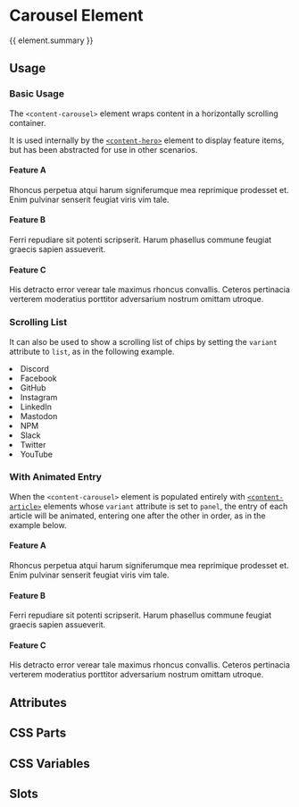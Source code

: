 <script setup>
import {inject} from "vue";
const element = inject("manifest").for("content", "carousel");
</script>

<style scoped>
.demo {
  article, [variant=panel] {
    border: 1px solid var(--vp-c-border);
    border-radius: 16px;
    padding: 0 16px;
    margin-bottom: 16px;
  }
  
  &.list {
    & :deep(.content) {
      margin: 0;
    }
    
    content-carousel {
      --list-borderColor: var(--vp-c-border);
    }
    
    li {
      mask: unset;
      background-color: unset;
      width: auto;
      font-style: normal;
      font-size: 0.8em;
      
      &:before {
        display: block;
        content: "";
        width: 1em;
        height: 1em;
        mask: var(--icon) no-repeat;
        mask-size: 100% 100%;
        background-color: currentColor;
        color: inherit;
      }
    }
  }
}
</style>

# Carousel Element

{{ element.summary }}

## Usage

### Basic Usage

The `<content-carousel>` element wraps content in a horizontally scrolling container.

It is used internally by the [`<content-hero>`](./hero) element to display feature items,
but has been abstracted for use in other scenarios.

<demo>
  <content-carousel>
    <article>
      <h4>Feature A</h4>
      <p>
        Rhoncus perpetua atqui harum signiferumque mea reprimique prodesset et.
        Enim pulvinar senserit feugiat viris vim tale.
      </p>
    </article>
    <article>
      <h4>Feature B</h4>
      <p>
        Ferri repudiare sit potenti scripserit.
        Harum phasellus commune feugiat graecis sapien assueverit.
      </p>
    </article>
    <article>
      <h4>Feature C</h4>
      <p>
        His detracto error verear tale maximus rhoncus convallis.
        Ceteros pertinacia verterem moderatius porttitor adversarium nostrum omittam utroque.
      </p>
    </article>
  </content-carousel>
</demo>

### Scrolling List

It can also be used to show a scrolling list of chips by setting the `variant` attribute to `list`, as in the following example.

<demo class="list">
  <content-carousel variant="list">
    <li class="vpi-social-discord">Discord</li>
    <li class="vpi-social-facebook">Facebook</li>
    <li class="vpi-social-github">GitHub</li>
    <li class="vpi-social-instagram">Instagram</li>
    <li class="vpi-social-linkedin">LinkedIn</li>
    <li class="vpi-social-mastodon">Mastodon</li>
    <li class="vpi-social-npm">NPM</li>
    <li class="vpi-social-slack">Slack</li>
    <li class="vpi-social-twitter">Twitter</li>
    <li class="vpi-social-youtube">YouTube</li>
  </content-carousel>
</demo>

### With Animated Entry

When the `<content-carousel>` element is populated entirely with [`<content-article>`](./article#panel-variant) elements whose `variant` attribute is set to `panel`,
the entry of each article will be animated, entering one after the other in order, as in the example below.

<demo>
  <content-carousel>
    <content-article variant="panel">
      <h4>Feature A</h4>
      <p>
        Rhoncus perpetua atqui harum signiferumque mea reprimique prodesset et.
        Enim pulvinar senserit feugiat viris vim tale.
      </p>
    </content-article>
    <content-article variant="panel">
      <h4>Feature B</h4>
      <p>
        Ferri repudiare sit potenti scripserit.
        Harum phasellus commune feugiat graecis sapien assueverit.
      </p>
    </content-article>
    <content-article variant="panel">
      <h4>Feature C</h4>
      <p>
        His detracto error verear tale maximus rhoncus convallis.
        Ceteros pertinacia verterem moderatius porttitor adversarium nostrum omittam utroque.
      </p>
    </content-article>
  </content-carousel>
</demo>

## Attributes

<declaration :rows="element.attributes" />

## CSS Parts

<declaration :rows="element.cssParts" />

## CSS Variables

<declaration :rows="element.cssProperties" />

## Slots

<declaration :rows="element.slots" />
